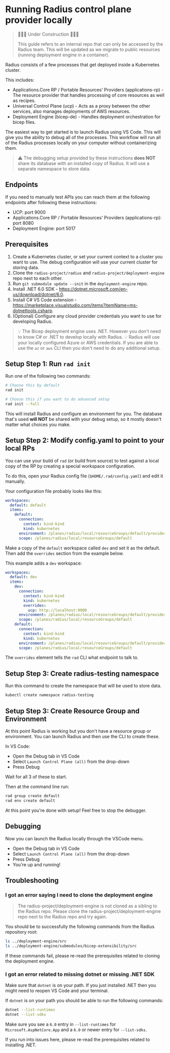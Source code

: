 # Running Radius control plane provider locally

> 🚧🚧🚧 Under Construction 🚧🚧🚧
>
> This guide refers to an internal repo that can only be accessed by the Radius team. This will be updated as we migrate to public resources (running deployment engine in a container).

Radius consists of a few processes that get deployed inside a Kubernetes cluster.

 This includes:

- Applications.Core RP / Portable Resources' Providers (applications-rp) - The resource provider that handles processing of core resources as well as recipes.
- Universal Control Plane (ucp) - Acts as a proxy between the other services, also manages deployments of AWS resources.
- Deployment Engine (bicep-de) - Handles deployment orchestration for bicep files.

The easiest way to get started is to launch Radius using VS Code. This will give you the ability to debug all of the processes. This workflow will run all of the Radius processes locally on your computer without containerizing them.

> ⚠️ The debugging setup provided by these instructions **does NOT** share its database with an installed copy of Radius. It will use a separate namespace to store data.

## Endpoints

If you need to manually test APIs you can reach them at the following endpoints after following these instructions:

- UCP: port 9000
- Applications.Core RP / Portable Resources' Providers (applications-rp): port 8080
- Deployment Engine: port 5017

## Prerequisites

1. Create a Kubernetes cluster, or set your current context to a cluster you want to use. The debug configuration will use your current cluster for storing data.
2. Clone the `radius-project/radius` and `radius-project/deployment-engine` repo next to each other.
3. Run `git submodule update --init` in the `deployment-engine` repo.
4. Install .NET 6.0 SDK - <https://dotnet.microsoft.com/en-us/download/dotnet/6.0>.
5. Install C# VS Code extension - <https://marketplace.visualstudio.com/items?itemName=ms-dotnettools.csharp>.
6. (Optional) Configure any cloud provider credentials you want to use for developing Radius.
  
> 💡 The Bicep deployment engine uses .NET. However you don't need to know C# or .NET to develop locally with Radius.
> 💡 Radius will use your locally configured Azure or AWS credentials. If you are able to use the `az` or `aws` CLI then you don't need to do any additional setup.

## Setup Step 1: Run `rad init`

Run one of the following two commands:

```sh
# Choose this by default
rad init

# Choose this if you want to do advanced setup
rad init --full
```

This will install Radius and configure an environment for you. The database that's used **will NOT** be shared with your debug setup, so it mostly doesn't matter what choices you make.


## Setup Step 2: Modify config.yaml to point to your local RPs

You can use your build of `rad` (or build from source) to test against a local copy of the RP by creating a special workspace configuration.

To do this, open your Radius config file (`$HOME/.rad/config.yaml`) and edit it manually.

Your configuration file probably looks like this:

```yaml
workspaces:
  default: default
  items:
    default:
      connection:
        context: kind-kind
        kind: kubernetes
      environment: /planes/radius/local/resourceGroups/default/providers/Applications.Core/environments/default
      scope: /planes/radius/local/resourceGroups/default
```

Make a copy of the `default` workspace called `dev` and set it as the default. Then add the `overrides` section from the example below. 

 This example adds a `dev` workspace:

```yaml
workspaces:
  default: dev
  items:
    dev:
      connection:
        context: kind-kind
        kind: kubernetes
        overrides:
          ucp: http://localhost:9000
      environment: /planes/radius/local/resourceGroups/default/providers/Applications.Core/environments/default
      scope: /planes/radius/local/resourceGroups/default
    default:
      connection:
        context: kind-kind
        kind: kubernetes
      environment: /planes/radius/local/resourceGroups/default/providers/Applications.Core/environments/default
      scope: /planes/radius/local/resourceGroups/default
```

The `overrides` element tells the `rad` CLI what endpoint to talk to.

## Setup Step 3: Create radius-testing namespace

Run this command to create the namespace that will be used to store data.

```sh
kubectl create namespace radius-testing
```

## Setup Step 3: Create Resource Group and Environment

At this point Radius is working but you don't have a resource group or environment. You can launch Radius and then use the CLI to create these.

In VS Code:

- Open the Debug tab in VS Code
- Select `Launch Control Plane (all)` from the drop-down
- Press Debug

Wait for all 3 of these to start.

Then at the command line run:

```sh
rad group create default
rad env create default
```

At this point you're done with setup! Feel free to stop the debugger.

## Debugging

Now you can launch the Radius locally through the VSCode menu.

- Open the Debug tab in VS Code
- Select `Launch Control Plane (all)` from the drop-down
- Press Debug
- You're up and running!

## Troubleshooting

### I got an error saying I need to clone the deployment engine

> The radius-project/deployment-engine is not cloned as a sibling to the Radius repo. Please clone the radius-project/deployment-engine repo next to the Radius repo and try again.

You should be to successfully the following commands from the Radius repository root:

```sh
ls ../deployment-engine/src
ls ../deployment-engine/submodules/bicep-extensibility/src
```

If these commands fail, please re-read the prerequisites related to cloning the deployment engine.

### I got an error related to missing dotnet or missing .NET SDK

Make sure that `dotnet` is on your path. If you just installed .NET then you might need to reopen VS Code and your terminal.

If `dotnet` is on your path you should be able to run the following commands:

```sh
dotnet --list-runtimes
dotnet --list-sdks
```

Make sure you see a `6.0` entry in `--list-runtimes` for `Microsoft.AspNetCore.App` and a `6.0` or newer entry for `--list-sdks`.

If you run into issues here, please re-read the prerequisites related to installing .NET.
